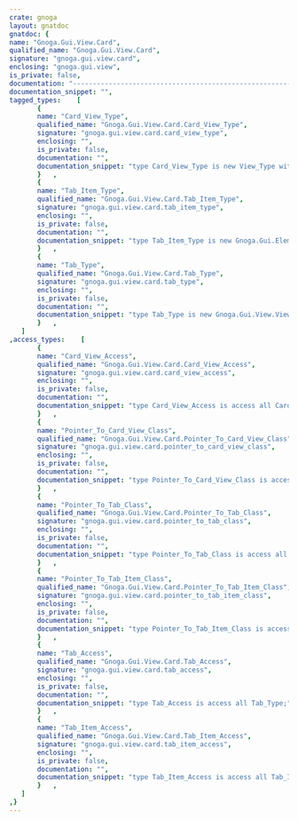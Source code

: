 ```yaml
---
crate: gnoga
layout: gnatdoc
gnatdoc: {
name: "Gnoga.Gui.View.Card",
qualified_name: "Gnoga.Gui.View.Card",
signature: "gnoga.gui.view.card",
enclosing: "gnoga.gui.view",
is_private: false,
documentation: "-----------------------------------------------------------------------\n  Card_View_Types\n-----------------------------------------------------------------------",
documentation_snippet: "",
tagged_types:    [
       {
       name: "Card_View_Type",
       qualified_name: "Gnoga.Gui.View.Card.Card_View_Type",
       signature: "gnoga.gui.view.card.card_view_type",
       enclosing: "",
       is_private: false,
       documentation: "",
       documentation_snippet: "type Card_View_Type is new View_Type with private;",
       }   ,
       {
       name: "Tab_Item_Type",
       qualified_name: "Gnoga.Gui.View.Card.Tab_Item_Type",
       signature: "gnoga.gui.view.card.tab_item_type",
       enclosing: "",
       is_private: false,
       documentation: "",
       documentation_snippet: "type Tab_Item_Type is new Gnoga.Gui.Element.Element_Type with private;",
       }   ,
       {
       name: "Tab_Type",
       qualified_name: "Gnoga.Gui.View.Card.Tab_Type",
       signature: "gnoga.gui.view.card.tab_type",
       enclosing: "",
       is_private: false,
       documentation: "",
       documentation_snippet: "type Tab_Type is new Gnoga.Gui.View.View_Base_Type with private;",
       }   ,
   ]
,access_types:    [
       {
       name: "Card_View_Access",
       qualified_name: "Gnoga.Gui.View.Card.Card_View_Access",
       signature: "gnoga.gui.view.card.card_view_access",
       enclosing: "",
       is_private: false,
       documentation: "",
       documentation_snippet: "type Card_View_Access is access all Card_View_Type;",
       }   ,
       {
       name: "Pointer_To_Card_View_Class",
       qualified_name: "Gnoga.Gui.View.Card.Pointer_To_Card_View_Class",
       signature: "gnoga.gui.view.card.pointer_to_card_view_class",
       enclosing: "",
       is_private: false,
       documentation: "",
       documentation_snippet: "type Pointer_To_Card_View_Class is access all Card_View_Type'Class;",
       }   ,
       {
       name: "Pointer_To_Tab_Class",
       qualified_name: "Gnoga.Gui.View.Card.Pointer_To_Tab_Class",
       signature: "gnoga.gui.view.card.pointer_to_tab_class",
       enclosing: "",
       is_private: false,
       documentation: "",
       documentation_snippet: "type Pointer_To_Tab_Class is access all Tab_Type'Class;",
       }   ,
       {
       name: "Pointer_To_Tab_Item_Class",
       qualified_name: "Gnoga.Gui.View.Card.Pointer_To_Tab_Item_Class",
       signature: "gnoga.gui.view.card.pointer_to_tab_item_class",
       enclosing: "",
       is_private: false,
       documentation: "",
       documentation_snippet: "type Pointer_To_Tab_Item_Class is access all Tab_Item_Type'Class;",
       }   ,
       {
       name: "Tab_Access",
       qualified_name: "Gnoga.Gui.View.Card.Tab_Access",
       signature: "gnoga.gui.view.card.tab_access",
       enclosing: "",
       is_private: false,
       documentation: "",
       documentation_snippet: "type Tab_Access is access all Tab_Type;",
       }   ,
       {
       name: "Tab_Item_Access",
       qualified_name: "Gnoga.Gui.View.Card.Tab_Item_Access",
       signature: "gnoga.gui.view.card.tab_item_access",
       enclosing: "",
       is_private: false,
       documentation: "",
       documentation_snippet: "type Tab_Item_Access is access all Tab_Item_Type;",
       }   ,
   ]
,}
---
```

